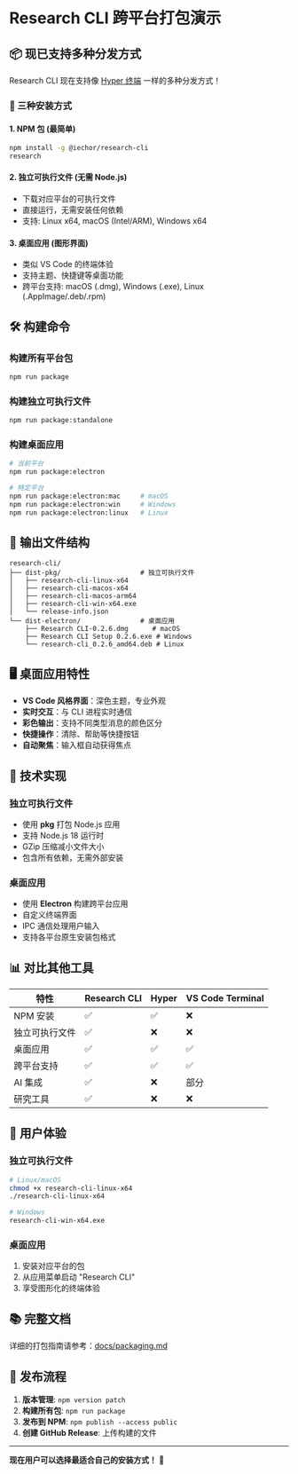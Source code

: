# Research CLI 跨平台打包演示

## 📦 现已支持多种分发方式

Research CLI 现在支持像 [Hyper 终端](https://github.com/vercel/hyper) 一样的多种分发方式！

### 🎯 三种安装方式

#### 1. NPM 包 (最简单)
```bash
npm install -g @iechor/research-cli
research
```

#### 2. 独立可执行文件 (无需 Node.js)
- 下载对应平台的可执行文件
- 直接运行，无需安装任何依赖
- 支持: Linux x64, macOS (Intel/ARM), Windows x64

#### 3. 桌面应用 (图形界面)
- 类似 VS Code 的终端体验
- 支持主题、快捷键等桌面功能
- 跨平台支持: macOS (.dmg), Windows (.exe), Linux (.AppImage/.deb/.rpm)

## 🛠️ 构建命令

### 构建所有平台包
```bash
npm run package
```

### 构建独立可执行文件
```bash
npm run package:standalone
```

### 构建桌面应用
```bash
# 当前平台
npm run package:electron

# 特定平台
npm run package:electron:mac     # macOS
npm run package:electron:win     # Windows  
npm run package:electron:linux   # Linux
```

## 📁 输出文件结构

```
research-cli/
├── dist-pkg/                    # 独立可执行文件
│   ├── research-cli-linux-x64
│   ├── research-cli-macos-x64
│   ├── research-cli-macos-arm64
│   ├── research-cli-win-x64.exe
│   └── release-info.json
└── dist-electron/               # 桌面应用
    ├── Research CLI-0.2.6.dmg      # macOS
    ├── Research CLI Setup 0.2.6.exe # Windows
    └── research-cli_0.2.6_amd64.deb # Linux
```

## 🖥️ 桌面应用特性

- **VS Code 风格界面**：深色主题，专业外观
- **实时交互**：与 CLI 进程实时通信
- **彩色输出**：支持不同类型消息的颜色区分
- **快捷操作**：清除、帮助等快捷按钮
- **自动聚焦**：输入框自动获得焦点

## 🚀 技术实现

### 独立可执行文件
- 使用 **pkg** 打包 Node.js 应用
- 支持 Node.js 18 运行时
- GZip 压缩减小文件大小
- 包含所有依赖，无需外部安装

### 桌面应用
- 使用 **Electron** 构建跨平台应用
- 自定义终端界面
- IPC 通信处理用户输入
- 支持各平台原生安装包格式

## 📊 对比其他工具

| 特性 | Research CLI | Hyper | VS Code Terminal |
|------|-------------|-------|------------------|
| NPM 安装 | ✅ | ✅ | ❌ |
| 独立可执行文件 | ✅ | ❌ | ❌ |
| 桌面应用 | ✅ | ✅ | ✅ |
| 跨平台支持 | ✅ | ✅ | ✅ |
| AI 集成 | ✅ | ❌ | 部分 |
| 研究工具 | ✅ | ❌ | ❌ |

## 🎨 用户体验

### 独立可执行文件
```bash
# Linux/macOS
chmod +x research-cli-linux-x64
./research-cli-linux-x64

# Windows
research-cli-win-x64.exe
```

### 桌面应用
1. 安装对应平台的包
2. 从应用菜单启动 "Research CLI"
3. 享受图形化的终端体验

## 📚 完整文档

详细的打包指南请参考：[docs/packaging.md](docs/packaging.md)

## 🔄 发布流程

1. **版本管理**: `npm version patch`
2. **构建所有包**: `npm run package`
3. **发布到 NPM**: `npm publish --access public`
4. **创建 GitHub Release**: 上传构建的文件

---

**现在用户可以选择最适合自己的安装方式！** 🎉 